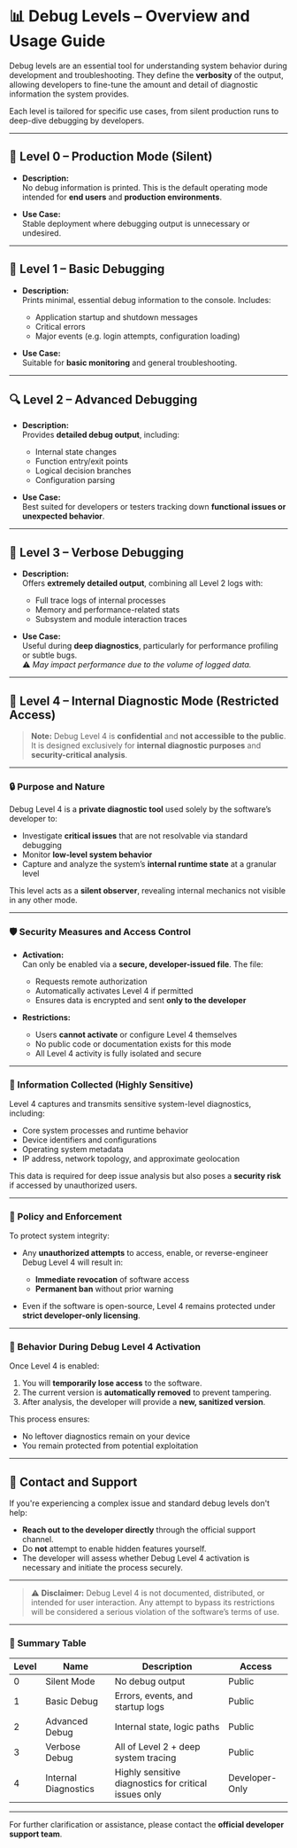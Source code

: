 # 📊 Debug Levels – Overview and Usage Guide

Debug levels are an essential tool for understanding system behavior during development and troubleshooting. They define the **verbosity** of the output, allowing developers to fine-tune the amount and detail of diagnostic information the system provides.

Each level is tailored for specific use cases, from silent production runs to deep-dive debugging by developers.

---

## 🔧 Level 0 – Production Mode (Silent)

- **Description:**  
  No debug information is printed. This is the default operating mode intended for **end users** and **production environments**.
  
- **Use Case:**  
  Stable deployment where debugging output is unnecessary or undesired.

---

## 📝 Level 1 – Basic Debugging

- **Description:**  
  Prints minimal, essential debug information to the console. Includes:
  - Application startup and shutdown messages
  - Critical errors
  - Major events (e.g. login attempts, configuration loading)

- **Use Case:**  
  Suitable for **basic monitoring** and general troubleshooting.

---

## 🔍 Level 2 – Advanced Debugging

- **Description:**  
  Provides **detailed debug output**, including:
  - Internal state changes
  - Function entry/exit points
  - Logical decision branches
  - Configuration parsing

- **Use Case:**  
  Best suited for developers or testers tracking down **functional issues or unexpected behavior**.

---

## 🧠 Level 3 – Verbose Debugging

- **Description:**  
  Offers **extremely detailed output**, combining all Level 2 logs with:
  - Full trace logs of internal processes
  - Memory and performance-related stats
  - Subsystem and module interaction traces

- **Use Case:**  
  Useful during **deep diagnostics**, particularly for performance profiling or subtle bugs.  
  ⚠️ *May impact performance due to the volume of logged data.*

---

## 🔐 Level 4 – Internal Diagnostic Mode (Restricted Access)

> **Note:** Debug Level 4 is **confidential** and **not accessible to the public**. It is designed exclusively for **internal diagnostic purposes** and **security-critical analysis**.

---

### 🔒 Purpose and Nature

Debug Level 4 is a **private diagnostic tool** used solely by the software’s developer to:
- Investigate **critical issues** that are not resolvable via standard debugging
- Monitor **low-level system behavior**
- Capture and analyze the system’s **internal runtime state** at a granular level

This level acts as a **silent observer**, revealing internal mechanics not visible in any other mode.

---

### 🛡️ Security Measures and Access Control

- **Activation:**  
  Can only be enabled via a **secure, developer-issued file**. The file:
  - Requests remote authorization
  - Automatically activates Level 4 if permitted
  - Ensures data is encrypted and sent **only to the developer**

- **Restrictions:**  
  - Users **cannot activate** or configure Level 4 themselves  
  - No public code or documentation exists for this mode  
  - All Level 4 activity is fully isolated and secure

---

### 🧬 Information Collected (Highly Sensitive)

Level 4 captures and transmits sensitive system-level diagnostics, including:
- Core system processes and runtime behavior
- Device identifiers and configurations
- Operating system metadata
- IP address, network topology, and approximate geolocation

This data is required for deep issue analysis but also poses a **security risk** if accessed by unauthorized users.

---

### 🚫 Policy and Enforcement

To protect system integrity:

- Any **unauthorized attempts** to access, enable, or reverse-engineer Debug Level 4 will result in:
  - **Immediate revocation** of software access
  - **Permanent ban** without prior warning

- Even if the software is open-source, Level 4 remains protected under **strict developer-only licensing**.

---

### 🔁 Behavior During Debug Level 4 Activation

Once Level 4 is enabled:

1. You will **temporarily lose access** to the software.
2. The current version is **automatically removed** to prevent tampering.
3. After analysis, the developer will provide a **new, sanitized version**.

This process ensures:
- No leftover diagnostics remain on your device
- You remain protected from potential exploitation

---

## 📩 Contact and Support

If you're experiencing a complex issue and standard debug levels don't help:

- **Reach out to the developer directly** through the official support channel.
- Do **not** attempt to enable hidden features yourself.
- The developer will assess whether Debug Level 4 activation is necessary and initiate the process securely.

---

> ⚠️ **Disclaimer:** Debug Level 4 is not documented, distributed, or intended for user interaction. Any attempt to bypass its restrictions will be considered a serious violation of the software’s terms of use.

---

### 🔐 Summary Table

| Level | Name                  | Description                                             | Access       |
|-------|-----------------------|---------------------------------------------------------|--------------|
| 0     | Silent Mode           | No debug output                                         | Public       |
| 1     | Basic Debug           | Errors, events, and startup logs                        | Public       |
| 2     | Advanced Debug        | Internal state, logic paths                             | Public       |
| 3     | Verbose Debug         | All of Level 2 + deep system tracing                    | Public       |
| 4     | Internal Diagnostics  | Highly sensitive diagnostics for critical issues only   | Developer-Only |

---

For further clarification or assistance, please contact the **official developer support team**.
